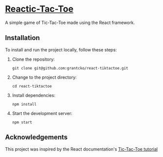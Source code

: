 # [Reactic-Tac-Toe](https://reactic-tac-toe.netlify.app/)

A simple game of Tic-Tac-Toe made using the React framework.

## Installation

To install and run the project locally, follow these steps:

1. Clone the repository:

    ```
    git clone git@github.com:grantcko/react-tiktactoe.git
    ```

2. Change to the project directory:

    ```
    cd react-tiktactoe
    ```

3. Install dependencies:

    ```
    npm install
    ```

4. Start the development server:

    ```
    npm start
    ```

## Acknowledgements

This project was inspired by the React documentation's [Tic-Tac-Toe tutorial](https://react.dev/learn/tutorial-tic-tac-toe)
